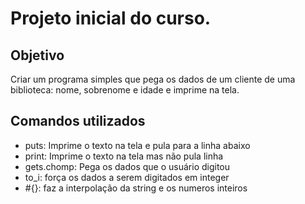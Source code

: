 # Projeto inicial do curso.
## Objetivo
Criar um programa simples que pega os dados de um cliente de uma biblioteca: nome, sobrenome e idade e imprime na tela.

## Comandos utilizados
- puts: Imprime o texto na tela e pula para a linha abaixo
- print: Imprime o texto na tela mas não pula linha
- gets.chomp: Pega os dados que o usuário digitou
- to\_i: força os dados a serem digitados em integer
- #{}: faz a interpolação da string e os numeros inteiros 
